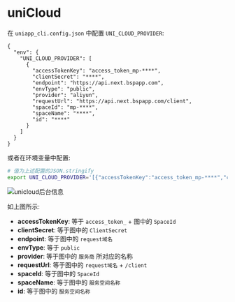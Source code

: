 # uniCloud

在 `uniapp_cli.config.json` 中配置 `UNI_CLOUD_PROVIDER`:

```jsonc
{
  "env": {
    "UNI_CLOUD_PROVIDER": [
      {
        "accessTokenKey": "access_token_mp-****",
        "clientSecret": "****",
        "endpoint": "https://api.next.bspapp.com",
        "envType": "public",
        "provider": "aliyun",
        "requestUrl": "https://api.next.bspapp.com/client",
        "spaceId": "mp-****",
        "spaceName": "****",
        "id": "****"
      }
    ]
  }
}
```

或者在环境变量中配置:

```bash
# 值为上述配置的JSON.stringify
export UNI_CLOUD_PROVIDER='[{"accessTokenKey":"access_token_mp-****","clientSecret":"****","endpoint":"https://api.next.bspapp.com","envType":"public","provider":"aliyun","requestUrl":"https://api.next.bspapp.com/client","spaceId":"mp-****","spaceName":"****","id":"****"}]'
```

![unicloud后台信息](/unicloud.png)

如上图所示:

- **accessTokenKey**: 等于 `access_token_` + 图中的 `SpaceId`
- **clientSecret**: 等于图中的 `ClientSecret`
- **endpoint**: 等于图中的 `request域名`
- **envType**: 等于 `public`
- **provider**: 等于图中的 `服务商` 所对应的名称
- **requestUrl**: 等于图中的 `request域名` + `/client`
- **spaceId**: 等于图中的 `SpaceId`
- **spaceName**: 等于图中的 `服务空间名称`
- **id**: 等于图中的 `服务空间名称`
